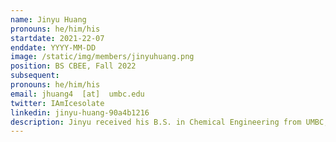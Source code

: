 ```yaml
---
name: Jinyu Huang
pronouns: he/him/his
startdate: 2021-22-07
enddate: YYYY-MM-DD
image: /static/img/members/jinyuhuang.png
position: BS CBEE, Fall 2022
subsequent: 
pronouns: he/him/his
email: jhuang4  [at]  umbc.edu
twitter: IAmIcesolate
linkedin: jinyu-huang-90a4b1216
description: Jinyu received his B.S. in Chemical Engineering from UMBC, majoring in Biotechnology/Bioengineering. He enjoys researching new topics and collaborating with others on projects and reports. In his free time, he loves playing the piano, composing electronic music with digital software, and mixing as a DJ on live-streamed weekly music podcasts.
---
```

